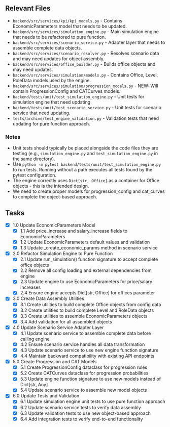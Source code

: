 ## Relevant Files

- `backend/src/services/kpi/kpi_models.py` - Contains EconomicParameters model that needs to be updated.
- `backend/src/services/simulation_engine.py` - Main simulation engine that needs to be refactored to pure function.
- `backend/src/services/scenario_service.py` - Adapter layer that needs to assemble complete data objects.
- `backend/src/services/scenario_resolver.py` - Resolves scenario data and may need updates for object assembly.
- `backend/src/services/office_builder.py` - Builds office objects and may need updates.
- `backend/src/services/simulation/models.py` - Contains Office, Level, RoleData models used by the engine.
- `backend/src/services/simulation/progression_models.py` - NEW: Will contain ProgressionConfig and CATCurves models.
- `backend/tests/unit/test_simulation_engine.py` - Unit tests for simulation engine that need updating.
- `backend/tests/unit/test_scenario_service.py` - Unit tests for scenario service that need updating.
- `tests/archive/test_engine_validation.py` - Validation tests that need updating for pure function approach.

### Notes

- Unit tests should typically be placed alongside the code files they are testing (e.g., `simulation_engine.py` and `test_simulation_engine.py` in the same directory).
- Use `python -m pytest backend/tests/unit/test_simulation_engine.py` to run tests. Running without a path executes all tests found by the pytest configuration.
- The engine correctly uses `Dict[str, Office]` as a container for Office objects - this is the intended design.
- We need to create proper models for progression_config and cat_curves to complete the object-based approach.

## Tasks

- [x] 1.0 Update EconomicParameters Model
  - [x] 1.1 Add price_increase and salary_increase fields to EconomicParameters
  - [x] 1.2 Update EconomicParameters default values and validation
  - [x] 1.3 Update _create_economic_params method in scenario service

- [x] 2.0 Refactor Simulation Engine to Pure Function
  - [x] 2.1 Update run_simulation() function signature to accept complete office objects
  - [x] 2.2 Remove all config loading and external dependencies from engine
  - [x] 2.3 Update engine to use EconomicParameters for price/salary increases
  - [x] 2.4 Ensure engine accepts Dict[str, Office] for offices parameter

- [x] 3.0 Create Data Assembly Utilities
  - [x] 3.1 Create utilities to build complete Office objects from config data
  - [x] 3.2 Create utilities to build complete Level and RoleData objects
  - [x] 3.3 Create utilities to assemble EconomicParameters objects
  - [x] 3.4 Add validation for all assembled objects

- [x] 4.0 Update Scenario Service Adapter Layer
  - [x] 4.1 Update scenario service to assemble complete data before calling engine
  - [x] 4.2 Ensure scenario service handles all data transformation
  - [x] 4.3 Update scenario service to use new engine function signature
  - [x] 4.4 Maintain backward compatibility with existing API endpoints

- [x] 5.0 Create Progression and CAT Models
  - [x] 5.1 Create ProgressionConfig dataclass for progression rules
  - [x] 5.2 Create CATCurves dataclass for progression probabilities
  - [x] 5.3 Update engine function signature to use new models instead of Dict[str, Any]
  - [x] 5.4 Update scenario service to assemble new model objects

- [x] 6.0 Update Tests and Validation
  - [x] 6.1 Update simulation engine unit tests to use pure function approach
  - [x] 6.2 Update scenario service tests to verify data assembly
  - [x] 6.3 Update validation tests to use new object-based approach
  - [x] 6.4 Add integration tests to verify end-to-end functionality 